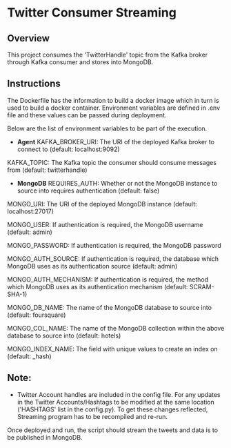 # Twitter Consumer Streaming
## Overview
This project consumes the 'TwitterHandle' topic from the Kafka broker through Kafka consumer and stores into MongoDB. 

## Instructions

The Dockerfile has the information to build a docker image which in turn is used to build a docker container. Environment variables are defined in .env file and these values can be passed during deployment. 

Below are the list of environment variables to be part of the execution.

* **Agent**
KAFKA_BROKER_URI: The URI of the deployed Kafka broker to connect to (default: localhost:9092)

KAFKA_TOPIC: The Kafka topic the consumer should consume messages from (default: twitterhandle)

* **MongoDB**
REQUIRES_AUTH: Whether or not the MongoDB instance to source into requires authentication (default: false)

MONGO_URI: The URI of the deployed MongoDB instance (default: localhost:27017)

MONGO_USER: If authentication is required, the MongoDB username (default: admin)

MONGO_PASSWORD: If authentication is required, the MongoDB password

MONGO_AUTH_SOURCE: If authentication is required, the database which MongoDB uses as its authentication source (default: admin)

MONGO_AUTH_MECHANISM: If authentication is required, the method which MongoDB uses as its authentication mechanism (default: SCRAM-SHA-1)

MONGO_DB_NAME: The name of the MongoDB database to source into (default: foursquare)

MONGO_COL_NAME: The name of the MongoDB collection within the above database to source into (default: hotels)

MONGO_INDEX_NAME: The field with unique values to create an index on (default: _hash)

## Note:
* Twitter Account handles are included in the config file. For any updates in the Twitter Accounts/Hashtags to be modified at the same location ('HASHTAGS' list in the config.py). To get these changes reflected, Streaming program has to be recompiled and re-run.

Once deployed and run, the script should stream the tweets and data is to be published in MongoDB. 

